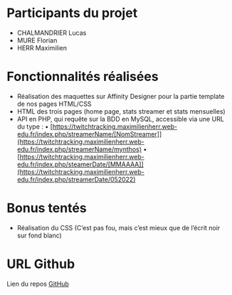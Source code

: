 ﻿# Participants du projet
- CHALMANDRIER Lucas
- MURE Florian
- HERR Maximilien

# Fonctionnalités réalisées

- Réalisation des maquettes sur Affinity Designer pour la partie template de nos pages HTML/CSS
- HTML des trois pages (home page, stats streamer et stats mensuelles)
- API en PHP, qui requête sur la BDD en MySQL, accessible via une URL du type : 
   • [https://twitchtracking.maximilienherr.web-edu.fr/index.php/streamerName/[NomStreamer]](https://twitchtracking.maximilienherr.web-edu.fr/index.php/streamerName/mynthos)
   • [https://twitchtracking.maximilienherr.web-edu.fr/index.php/steamerDate/[MMAAAA]](https://twitchtracking.maximilienherr.web-edu.fr/index.php/streamerDate/052022)
# Bonus tentés

- Réalisation du CSS (C’est pas fou, mais c’est mieux que de l’écrit noir sur fond blanc)
#
# URL Github

Lien du repos [GitHub](https://github.com/lucaschlm/twitch-tracker)
